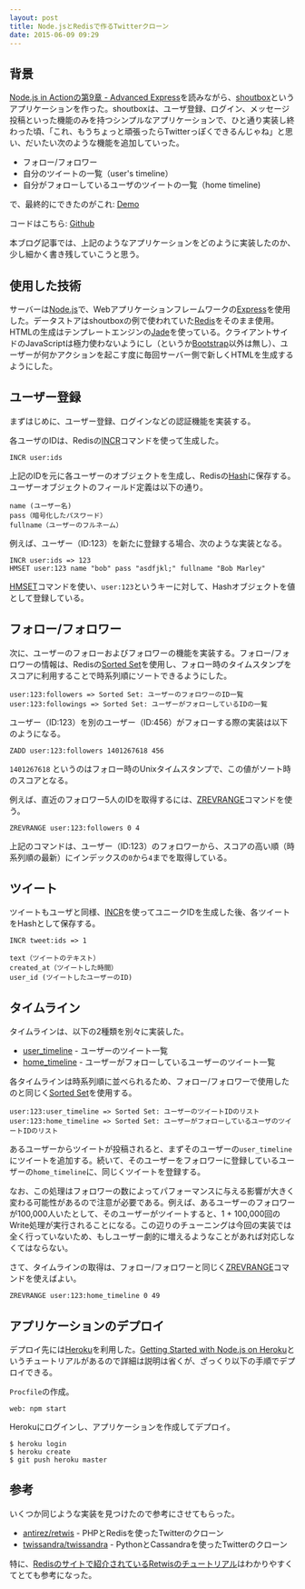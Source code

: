 ```yaml
---
layout: post
title: Node.jsとRedisで作るTwitterクローン
date: 2015-06-09 09:29
---
```


## 背景

[Node.js in Actionの第9章 - Advanced Express](http://www.manning.com/cantelon/)を読みながら、[shoutbox](http://en.wikipedia.org/wiki/Shoutbox)というアプリケーションを作った。shoutboxは、ユーザ登録、ログイン、メッセージ投稿といった機能のみを持つシンプルなアプリケーションで、ひと通り実装し終わった頃、「これ、もうちょっと頑張ったらTwitterっぽくできるんじゃね」と思い、だいたい次のような機能を追加していった。

- フォロー/フォロワー
- 自分のツイートの一覧（user's timeline）
- 自分がフォローしているユーザのツイートの一覧（home timeline)

で、最終的にできたのがこれ: [Demo](https://twitterlikeapp.herokuapp.com/)

コードはこちら: [Github](https://github.com/tatsuyaoiw/twitter)

本ブログ記事では、上記のようなアプリケーションをどのように実装したのか、少し細かく書き残していこうと思う。

## 使用した技術

サーバーは[Node.js](https://nodejs.org/)で、Webアプリケーションフレームワークの[Express](http://expressjs.com/)を使用した。データストアはshoutboxの例で使われていた[Redis](http://redis.io/)をそのまま使用。HTMLの生成はテンプレートエンジンの[Jade](http://jade-lang.com/)を使っている。クライアントサイドのJavaScriptは極力使わないようにし（というか[Bootstrap](http://getbootstrap.com/)以外は無し）、ユーザーが何かアクションを起こす度に毎回サーバー側で新しくHTMLを生成するようにした。

## ユーザー登録

まずはじめに、ユーザー登録、ログインなどの認証機能を実装する。

各ユーザのIDは、Redisの[INCR](http://redis.io/commands/INCR)コマンドを使って生成した。

```
INCR user:ids
```

上記のIDを元に各ユーザーのオブジェクトを生成し、Redisの[Hash](http://redis.io/topics/data-types)に保存する。ユーザーオブジェクトのフィールド定義は以下の通り。

```
name (ユーザー名)
pass（暗号化したパスワード）
fullname（ユーザーのフルネーム）
```

例えば、ユーザー（ID:123）を新たに登録する場合、次のような実装となる。

```
INCR user:ids => 123
HMSET user:123 name "bob" pass "asdfjkl;" fullname "Bob Marley"
```

[HMSET](http://redis.io/commands/hmset)コマンドを使い、`user:123`というキーに対して、Hashオブジェクトを値として登録している。

## フォロー/フォロワー

次に、ユーザーのフォローおよびフォロワーの機能を実装する。フォロー/フォロワーの情報は、Redisの[Sorted Set](http://redis.io/topics/data-types)を使用し、フォロー時のタイムスタンプをスコアに利用することで時系列順にソートできるようにした。

```
user:123:followers => Sorted Set: ユーザーのフォロワーのID一覧
user:123:followings => Sorted Set: ユーザーがフォローしているIDの一覧
```

ユーザー（ID:123）を別のユーザー（ID:456）がフォローする際の実装は以下のようになる。

```
ZADD user:123:followers 1401267618 456
```

`1401267618` というのはフォロー時のUnixタイムスタンプで、この値がソート時のスコアとなる。

例えば、直近のフォロワー5人のIDを取得するには、[ZREVRANGE](http://redis.io/commands/zrevrange)コマンドを使う。

```
ZREVRANGE user:123:followers 0 4
```

上記のコマンドは、ユーザー（ID:123）のフォロワーから、スコアの高い順（時系列順の最新）にインデックスの`0`から`4`までを取得している。

## ツイート

ツイートもユーザと同様、[INCR](http://redis.io/commands/INCR)を使ってユニークIDを生成した後、各ツイートをHashとして保存する。

```
INCR tweet:ids => 1
```

```
text（ツイートのテキスト）
created_at（ツイートした時間）
user_id (ツイートしたユーザーのID)
```

## タイムライン

タイムラインは、以下の2種類を別々に実装した。

- [user_timeline](https://dev.twitter.com/rest/reference/get/statuses/user_timeline) - ユーザーのツイート一覧
- [home_timeline](https://dev.twitter.com/rest/reference/get/statuses/home_timeline) - ユーザーがフォローしているユーザーのツイート一覧

各タイムラインは時系列順に並べられるため、フォロー/フォロワーで使用したのと同じく[Sorted Set](http://redis.io/topics/data-types)を使用する。

```
user:123:user_timeline => Sorted Set: ユーザーのツイートIDのリスト
user:123:home_timeline => Sorted Set: ユーザーがフォローしているユーザのツイートIDのリスト
```

あるユーザーからツイートが投稿されると、まずそのユーザーの`user_timeline`にツイートを追加する。続いて、そのユーザーをフォロワーに登録しているユーザーの`home_timeline`に、同じくツイートを登録する。

なお、この処理はフォロワーの数によってパフォーマンスに与える影響が大きく変わる可能性があるので注意が必要である。例えば、あるユーザーのフォロワーが100,000人いたとして、そのユーザーがツイートすると、1 + 100,000回のWrite処理が実行されることになる。この辺りのチューニングは今回の実装では全く行っていないため、もしユーザー劇的に増えるようなことがあれば対応しなくてはならない。

さて、タイムラインの取得は、フォロー/フォロワーと同じく[ZREVRANGE](http://redis.io/commands/zrevrange)コマンドを使えばよい。

```
ZREVRANGE user:123:home_timeline 0 49
```

## アプリケーションのデプロイ

デプロイ先には[Heroku](https://www.heroku.com/)を利用した。[Getting Started with Node.js on Heroku](https://devcenter.heroku.com/articles/getting-started-with-nodejs#introduction)というチュートリアルがあるので詳細は説明は省くが、ざっくり以下の手順でデプロイできる。

`Procfile`の作成。

```
web: npm start
```

Herokuにログインし、アプリケーションを作成してデプロイ。

```
$ heroku login
$ heroku create
$ git push heroku master
```

## 参考

いくつか同じような実装を見つけたので参考にさせてもらった。

- [antirez/retwis](https://github.com/antirez/retwis) - PHPとRedisを使ったTwitterのクローン
- [twissandra/twissandra](https://github.com/twissandra/twissandra) - PythonとCassandraを使ったTwitterのクローン

特に、[Redisのサイトで紹介されているRetwisのチュートリアル](http://redis.io/topics/twitter-clone)はわかりやすくてとても参考になった。



